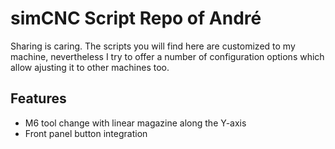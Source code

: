 # simCNC Script Repo of André
Sharing is caring. The scripts you will find here are customized to my machine, nevertheless I try to offer a number of configuration options which allow ajusting it to other machines too. 

## Features
- M6 tool change with linear magazine along the Y-axis
- Front panel button integration 
